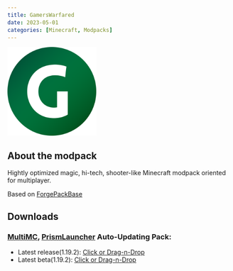 ```yaml
---
title: GamersWarfared
date: 2023-05-01
categories: [Minecraft, Modpacks]
---
```

<img src="/assets/img/modpacks/GamersWarfared.png" alt="GamersWarfared" width="200"/>

## About the modpack
Hightly optimized magic, hi-tech, shooter-like Minecraft modpack oriented for multiplayer.

Based on [ForgePackBase](/posts/ForgePackBase)

## Downloads
### [MultiMC](https://multimc.org/), [PrismLauncher](https://prismlauncher.org/) Auto-Updating Pack:
- Latest release(1.19.2): [Click or Drag-n-Drop](/GamersWarfared/GamersWarfared.zip)
- Latest beta(1.19.2): [Click or Drag-n-Drop](/GamersWarfared/GamersWarfared-Beta.zip)
